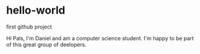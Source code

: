 # hello-world
first github project

Hi Pals,
I'm Daniel and am a computer science student.
I'm happy to be part of this great group of deelopers.
